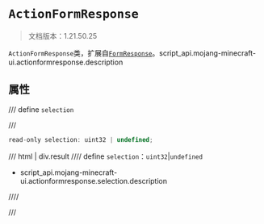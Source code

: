# `ActionFormResponse`

> 文档版本：1.21.50.25

`ActionFormResponse`类，扩展自[`FormResponse`](./formresponse.md)。script_api.mojang-minecraft-ui.actionformresponse.description

## 属性

/// define
`selection`


///

```js
read-only selection: uint32 | undefined;
```

/// html | div.result
//// define
`selection`：`uint32`|`undefined`

- script_api.mojang-minecraft-ui.actionformresponse.selection.description


////

///

